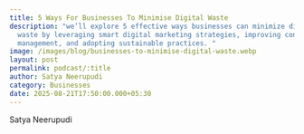 ```yaml
---
title: 5 Ways For Businesses To Minimise Digital Waste
description: "we’ll explore 5 effective ways businesses can minimize digital
  waste by leveraging smart digital marketing strategies, improving content
  management, and adopting sustainable practices. "
image: /images/blog/businesses-to-minimise-digital-waste.webp
layout: post
permalink: podcast/:title
author: Satya Neerupudi
category: Businesses
date: 2025-08-21T17:50:00.000+05:30
---
```


Satya Neerupudi
